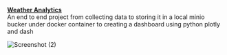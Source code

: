 **<ins> Weather Analytics</ins>**</br>
An end to end project from collecting data to storing it in a local minio bucker under docker container to creating a dashboard using python plotly and dash

![Screenshot (2)](https://github.com/user-attachments/assets/7c2c7131-9659-4783-8f64-1cfc8c6950b2)

